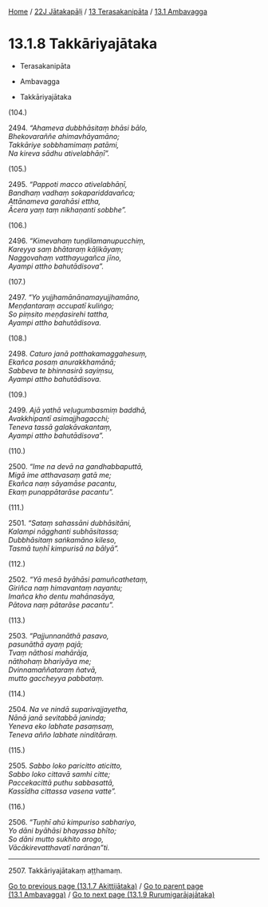 
[Home](/) / [22J Jātakapāḷi](../../../22J.md) / [13 Terasakanipāta](../../13.md) / [13.1 Ambavagga](../13.1.md)

# 13.1.8 Takkāriyajātaka

* Terasakanipāta

* Ambavagga

* Takkāriyajātaka

(104.)

2494\. _“Ahameva dubbhāsitaṃ bhāsi bālo,_  
_Bhekovaraññe ahimavhāyamāno;_  
_Takkāriye sobbhamimaṃ patāmi,_  
_Na kireva sādhu ativelabhāṇī”._  


(105.)

2495\. _“Pappoti macco ativelabhāṇī,_  
_Bandhaṃ vadhaṃ sokapariddavañca;_  
_Attānameva garahāsi ettha,_  
_Ācera yaṃ taṃ nikhaṇanti sobbhe”._  


(106.)

2496\. _“Kimevahaṃ tuṇḍilamanupucchiṃ,_  
_Kareyya saṃ bhātaraṃ kāḷikāyaṃ;_  
_Naggovahaṃ vatthayugañca jīno,_  
_Ayampi attho bahutādisova”._  


(107.)

2497\. _“Yo yujjhamānānamayujjhamāno,_  
_Meṇḍantaraṃ accupatī kuliṅgo;_  
_So piṃsito meṇḍasirehi tattha,_  
_Ayampi attho bahutādisova._  


(108.)

2498\. _Caturo janā potthakamaggahesuṃ,_  
_Ekañca posaṃ anurakkhamānā;_  
_Sabbeva te bhinnasirā sayiṃsu,_  
_Ayampi attho bahutādisova._  


(109.)

2499\. _Ajā yathā veḷugumbasmiṃ baddhā,_  
_Avakkhipantī asimajjhagacchi;_  
_Teneva tassā galakāvakantaṃ,_  
_Ayampi attho bahutādisova”._  


(110.)

2500\. _“Ime na devā na gandhabbaputtā,_  
_Migā ime atthavasaṃ gatā me;_  
_Ekañca naṃ sāyamāse pacantu,_  
_Ekaṃ punappātarāse pacantu”._  


(111.)

2501\. _“Sataṃ sahassāni dubhāsitāni,_  
_Kalampi nāgghanti subhāsitassa;_  
_Dubbhāsitaṃ saṅkamāno kileso,_  
_Tasmā tuṇhī kimpurisā na bālyā”._  


(112.)

2502\. _“Yā mesā byāhāsi pamuñcathetaṃ,_  
_Giriñca naṃ himavantaṃ nayantu;_  
_Imañca kho dentu mahānasāya,_  
_Pātova naṃ pātarāse pacantu”._  


(113.)

2503\. _“Pajjunnanāthā pasavo,_  
_pasunāthā ayaṃ pajā;_  
_Tvaṃ nāthosi mahārāja,_  
_nāthohaṃ bhariyāya me;_  
_Dvinnamaññataraṃ ñatvā,_  
_mutto gaccheyya pabbataṃ._  


(114.)

2504\. _Na ve nindā suparivajjayetha,_  
_Nānā janā sevitabbā janinda;_  
_Yeneva eko labhate pasaṃsaṃ,_  
_Teneva añño labhate ninditāraṃ._  


(115.)

2505\. _Sabbo loko paricitto aticitto,_  
_Sabbo loko cittavā samhi citte;_  
_Paccekacittā puthu sabbasattā,_  
_Kassīdha cittassa vasena vatte”._  


(116.)

2506\. _“Tuṇhī ahū kimpuriso sabhariyo,_  
_Yo dāni byāhāsi bhayassa bhīto;_  
_So dāni mutto sukhito arogo,_  
_Vācākirevatthavatī narānan”ti._  


---

2507\. Takkāriyajātakaṃ aṭṭhamaṃ.



[Go to previous page (13.1.7 Akittijātaka)](13.1.7.md) / [Go to parent page (13.1 Ambavagga)](../13.1.md) / [Go to next page (13.1.9 Rurumigarājajātaka)](13.1.9.md)


